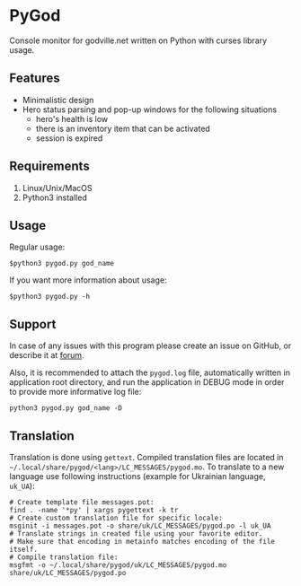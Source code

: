 PyGod
=====

Console monitor for godville.net written on Python with curses library usage.


Features
--------

 - Minimalistic design
 - Hero status parsing and pop-up windows for the following situations
    - hero's health is low
    - there is an inventory item that can be activated
    - session is expired


Requirements
------------

1. Linux/Unix/MacOS
2. Python3 installed


Usage
-----

Regular usage:

`$python3 pygod.py god_name`

If you want more information about usage:

`$python3 pygod.py -h`



Support
-------

In case of any issues with this program please create an issue on GitHub, or
describe it at [forum](http://godville.net/forums/show_topic/3148).

Also, it is recommended to attach the `pygod.log` file, automatically written
in application root directory, and run the application in DEBUG mode in order
to provide more informative log file:

`python3 pygod.py god_name -D`

Translation
-----------

Translation is done using `gettext`. Compiled translation files are located in `~/.local/share/pygod/<lang>/LC_MESSAGES/pygod.mo`.
To translate to a new language use following instructions (example for Ukrainian language, `uk_UA`):

	# Create template file messages.pot:
	find . -name '*py' | xargs pygettext -k tr
	# Create custom translation file for specific locale:
	msginit -i messages.pot -o share/uk/LC_MESSAGES/pygod.po -l uk_UA
	# Translate strings in created file using your favorite editor.
	# Make sure that encoding in metainfo matches encoding of the file itself.
	# Compile translation file:
	msgfmt -o ~/.local/share/pygod/uk/LC_MESSAGES/pygod.mo share/uk/LC_MESSAGES/pygod.po
